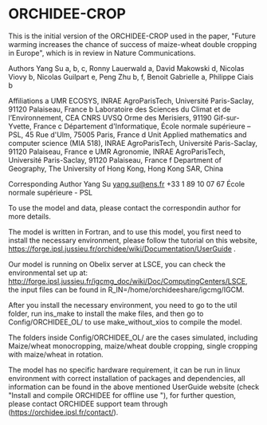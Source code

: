 # ORCHIDEE-CROP
This is the initial version of the ORCHIDEE-CROP used in the paper, "Future warming increases the chance of success of maize-wheat double cropping in Europe", which is in review in Nature Communications.

Authors
Yang Su a, b, c, Ronny Lauerwald a, David Makowski d, Nicolas Viovy b, Nicolas Guilpart e, Peng Zhu b, f, Benoit Gabrielle a, Philippe Ciais b

Affiliations
a UMR ECOSYS, INRAE AgroParisTech, Université Paris-Saclay, 91120 Palaiseau, France
b Laboratoire des Sciences du Climat et de l’Environnement, CEA CNRS UVSQ Orme des Merisiers, 91190 Gif-sur-Yvette, France
c Département d'Informatique, École normale supérieure – PSL, 45 Rue d'Ulm, 75005 Paris, France
d Unit Applied mathematics and computer science (MIA 518), INRAE AgroParisTech, Université Paris-Saclay, 91120 Palaiseau, France
e UMR Agronomie, INRAE AgroParisTech, Université Paris-Saclay, 91120 Palaiseau, France
f Department of Geography, The University of Hong Kong, Hong Kong SAR, China

Corresponding Author
Yang Su 
yang.su@ens.fr 
+33 1 89 10 07 67 
École normale supérieure - PSL

To use the model and data, please contact the correspondin author for more details.

The model is written in Fortran, and to use this model, you first need to install the necessary environment, please follow the tutorial on this website, https://forge.ipsl.jussieu.fr/orchidee/wiki/Documentation/UserGuide .

Our model is running on Obelix server at LSCE, you can check the environmental set up at: ​http://forge.ipsl.jussieu.fr/igcmg_doc/wiki/Doc/ComputingCenters/LSCE, the input files can be found in R_IN=/home/orchideeshare/igcmg/IGCM.

After you install the necessary environment, you need to go to the util folder, run ins_make to install the make files, and then go to Config/ORCHIDEE_OL/ to use make_without_xios to compile the model.

The folders inside Config/ORCHIDEE_OL/ are the cases simulated, including Maize/wheat monocropping, maize/wheat double cropping, single cropping with maize/wheat in rotation.

The model has no specific hardware requirement, it can be run in linux environment with correct installation of packages and dependencies, all information can be found in the above mentioned UserGuide website (check "Install and compile ORCHIDEE for offline use "), for further question, please contact ORCHIDEE support team through (https://orchidee.ipsl.fr/contact/).

